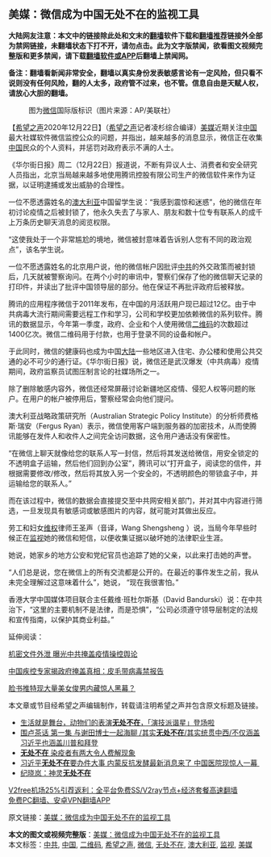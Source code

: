  <h2>美媒：微信成为中国无处不在的监视工具</h2> <p class="notice"><b>大陆网友注意：本文中的链接除此处和文末的<a href="https://github.com/bannedbook/fanqiang" >翻墙</a>软件下载和<a href="https://github.com/killgcd/justmysocks/blob/master/README.md">翻墙推荐</a>链接外全部为禁网链接，未翻墙状态下打不开，请勿点击。此为文字版禁闻，欲看图文视频完整版和更多禁闻，请下载<a href="https://github.com/bannedbook/fanqiang">翻墙软件或APP</a>后翻墙上禁闻网。</p><p>备注：翻墙看新闻非常安全，翻墙以真实身份发表敏感言论有一定风险，但只看不说则没有任何风险，翻的人太多，政府管不过来，也不管。信息自由是天赋人权，请放心大胆的翻墙。</b></p>  <div class="entry"> <figure><figcaption>图为<a href="https://www.bannedbook.org/bnews/tag/%e5%be%ae%e4%bf%a1/" class="st_tag internal_tag" rel="tag" title="标签 微信 下的日志">微信</a>国际版标识（图片来源：AP/美联社）</figcaption></figure> <p>【<span class='wp_keywordlink_affiliate'><a href="https://www.soundofhope.org" title="希望之声" target="_blank">希望之声</a></span>2020年12月22日】（<a href="https://www.bannedbook.org/bnews/tag/%e5%b8%8c%e6%9c%9b%e4%b9%8b%e5%a3%b0/" class="st_tag internal_tag" rel="tag" title="标签 希望之声 下的日志">希望之声</a>记者凌杉综合编译）<a href="https://www.bannedbook.org/bnews/tag/%e7%be%8e%e5%aa%92/" class="st_tag internal_tag" rel="tag" title="标签 美媒 下的日志">美媒</a>近期关注<span class='wp_keywordlink_affiliate'><a href="https://www.bannedbook.org/" title="中国" target="_blank">中国</a></span>最大社媒软件微信监控公众的问题，并指出，越来越多的消息显示，微信正在收集<a href="https://www.bannedbook.org/bnews/tag/%E4%B8%AD%E5%9B%BD/" class="st_tag internal_tag" rel="tag" title="标签 中国 下的日志">中国</a>民众的个人资料，并惩罚对政府表示不满的人士。</p> <p>《华尔街日报》周二（12月22日）报道说，不断有异议人士、消费者和安全研究人员指出，北京当局越来越多地使用腾讯控股有限公司生产的微信软件来作为证据，以证明逮捕或发出威胁的合理性。</p> <p>一位不愿透露姓名的<a href="https://www.bannedbook.org/bnews/tag/%e6%be%b3%e5%a4%a7%e5%88%a9%e4%ba%9a/" class="st_tag internal_tag" rel="tag" title="标签 澳大利亚 下的日志">澳大利亚</a>中国留学生说：“我感到震惊和迷惑”，他的微信在年初讨论疫情之后被封锁了，他永久失去了与家人、朋友和数十位专有联系人的成千上万条历史聊天消息的阅览权限。</p> <p>“这使我处于一个非常尴尬的境地，微信被封意味着告诉别人您有不同的政治观点”，该名学生说。</p> <p>一位不愿透露姓名的北京用户说，他的微信帐户因批评<a href="https://www.bannedbook.org/bnews/tag/%e4%b8%ad%e5%85%b1/" class="st_tag internal_tag" rel="tag" title="标签 中共 下的日志">中共</a>的外交政策而被封锁后，几天就被警察询问。在两个小时的审讯中，警察们保存了他的微信聊天记录的打印件，并读出了批评中国领导层的部分。他在保证不再批评政府后被释放。</p>  <p>腾讯的应用程序微信于2011年发布，在中国的月活跃用户现已超过12亿。由于中共病毒大流行期间需要远程工作和学习，公司和学校更加依赖微信的系列软件。腾讯的数据显示，今年第一季度，政府、企业和个人使用微信<a href="https://www.bannedbook.org/bnews/tag/%E4%BA%8C%E7%BB%B4%E7%A0%81/" class="st_tag internal_tag" rel="tag" title="标签 二维码 下的日志">二维码</a>的次数超过1400亿次。微信二维码用于付款，也用于登录不同的设备和帐户。</p> <p>于此同时，微信的健康码也成为中国<span class='wp_keywordlink_affiliate'><a href="https://www.bannedbook.org/" title="大陆" target="_blank">大陆</a></span>一些地区进入住宅、办公楼和使用公共交通的必不可少的通行证。《华尔街日报》说，微信还是武汉爆发（中共病毒）疫情期间，政府监察员试图压制言论的社媒场所之一。</p> <p>除了删除敏感内容外，微信还经常屏蔽讨论新疆地区疫情、侵犯人权等问题的账户。在用户的帐户被停用后，警察经常会向他们提问。</p> <p>澳大利亚战略政策研究所（Australian Strategic Policy Institute）的分析师费格斯·瑞安（Fergus Ryan）表示，微信使用客户端到服务器的加密技术，从而使腾讯能够在发件人和收件人之间完全访问数据，这令用户通话没有保密性。</p> <p>“在微信上聊天就像给您的联系人写一封信，然后将其发送给微信，用安全锁定的不透明盒子运输，然后他们回到办公室”，腾讯可以“打开盒子，阅读您的信件，并根据需要修改/修改，然后将其放入另一个安全的，不透明颜色的带锁盒子中，并运输给您的联系人。”</p>  <p>而在该过程中，微信的数据会直接提交至中共网安相关部门，并对其中内容进行筛选，一旦发现具有敏感词或敏感图片的内容，就可能对其做出反应。</p> <p>劳工和妇女<span class='wp_keywordlink_affiliate'><a href="https://www.bannedbook.org/bnews/weiquan/" title="维权" target="_blank">维权</a></span>律师王圣声（音译，Wang Shengsheng ）说，当局今年早些时候正在<a href="https://www.bannedbook.org/bnews/tag/%E7%9B%91%E8%A7%86/" class="st_tag internal_tag" rel="tag" title="标签 监视 下的日志">监视</a>她的微信和短信，以便收集证据以破坏她的法律职业生涯。</p> <p>她说，她家乡的地方公安和党纪官员也追踪了她的父亲，以此来打击她的声誉。</p> <p>“人们总是说，您在微信上的所有交流都是公开的。在最近的事件发生之前，我从未完全理解过这意味着什么”，她说， “现在我很害怕。”</p> <p>香港大学中国媒体项目联合主任戴维·班杜尔斯基（David Bandurski）说：在中共治下，“这里的主要机制不是法律，而是恐惧”，“公司必须遵守领导层制定的法规和宣传指南，以保护其商业利益。”</p>  <p>延伸阅读：</p> <p><a href="https://www.soundofhope.org/post/455482">机密文件外泄 曝光中共掩盖疫情操控舆论</a></p> <p><a data-ctorig="https://www.soundofhope.org/post/454813" data-cturl="https://www.google.com/url?client=internal-element-cse&amp;cx=007749283119516952101:0iwnfnkwnek&amp;q=https://www.soundofhope.org/post/454813&amp;sa=U&amp;ved=2ahUKEwjD4vHJgOPtAhXVpJ4KHYwGB9Y4ChAWMAB6BAgBEAI&amp;usg=AOvVaw2aUMSCGPCPvdp0AD80nsUc" href="https://www.soundofhope.org/post/454813" target="_blank">中国疾控专家揭政府掩盖真相：皮毛带病毒禁报告</a></p> <p><a data-ctorig="https://www.soundofhope.org/post/454177" data-cturl="https://www.google.com/url?client=internal-element-cse&amp;cx=007749283119516952101:0iwnfnkwnek&amp;q=https://www.soundofhope.org/post/454177&amp;sa=U&amp;ved=2ahUKEwjD4vHJgOPtAhXVpJ4KHYwGB9Y4ChAWMAR6BAgDEAI&amp;usg=AOvVaw3jx-LCfAQNMbfNWYioFwfG" href="https://www.soundofhope.org/post/454177" target="_blank">脸书推特现大量美女俊男内藏惊人黑幕？</a></p> <p>本文章或节目经希望之声编辑制作，转载请注明希望之声并包含原文标题及链接。</p>  <ul class='op-related-articles' title='相关阅读'> <li><a href='https://www.bannedbook.org/bnews/comments/20201123/1435643.html' target='_blank'>生活就是舞台，动物们的表演<b>无处不在</b>，「演技派谐星」登场啦</a></li> <li><a href='https://www.bannedbook.org/bnews/bannedvideo/20201024/1431820.html' target='_blank'>围卢茶话 第一集 与谢田博士一起海聊 /其实<b>无处不在</b>/其实统贯中西/不仅涵盖习近平也涵盖川普和拜登</a></li> <li><a href='https://www.bannedbook.org/bnews/bannedvideo/20201103/1425143.html' target='_blank'><b>无处不在</b> 染疫者有两大令人费解现象</a></li> <li><a href='https://www.bannedbook.org/bnews/cnnews/20200904/1390880.html' target='_blank'>习近平<b>无处不在</b>要办件大事 内蒙反抗发酵最新消息来了 中国医院现惊人一幕 </a></li> <li><a href='https://www.bannedbook.org/bnews/lifebaike/20200825/1385609.html' target='_blank'>纪晓岚：神灵<b>无处不在</b></a></li> </ul> <p class="texttj"> <a href="https://github.com/bannedbook/fanqiang/wiki/V2ray%E6%9C%BA%E5%9C%BA" target="_blank">V2free机场25%引荐返利：全平台免费SS/V2ray节点+经济套餐高速翻墙</a><br/> <a href="https://github.com/bannedbook/fanqiang/wiki/%E7%A6%81%E9%97%BB%E7%BD%91%E5%AE%89%E5%8D%93%E7%BF%BB%E5%A2%99%E6%96%B0%E9%97%BBAPP" target="_blank">免费PC翻墙、安卓VPN翻墙APP</a></p><p>原文链接：<a class="src_link"  href="https://www.soundofhope.org/post/456361" target="_blank">美媒：微信成为中国无处不在的监视工具</a></p><a name='sharetosocial'></a>       <div><b>本文的图文或视频完整版</b>：<a href='https://www.bannedbook.org/bnews/comments/20201223/1453306.html'>美媒：微信成为中国无处不在的监视工具</a></div>  </div><!--END ENTRY--> <div class="postfooter"> <div>本文标签：<a href="https://www.bannedbook.org/bnews/tag/%e4%b8%ad%e5%85%b1/" rel="tag">中共</a>, <a href="https://www.bannedbook.org/bnews/tag/%E4%B8%AD%E5%9B%BD/" rel="tag">中国</a>, <a href="https://www.bannedbook.org/bnews/tag/%E4%BA%8C%E7%BB%B4%E7%A0%81/" rel="tag">二维码</a>, <a href="https://www.bannedbook.org/bnews/tag/%e5%b8%8c%e6%9c%9b%e4%b9%8b%e5%a3%b0/" rel="tag">希望之声</a>, <a href="https://www.bannedbook.org/bnews/tag/%e5%be%ae%e4%bf%a1/" rel="tag">微信</a>, <a href="https://www.bannedbook.org/bnews/tag/%E6%97%A0%E5%A4%84%E4%B8%8D%E5%9C%A8/" rel="tag">无处不在</a>, <a href="https://www.bannedbook.org/bnews/tag/%e6%be%b3%e5%a4%a7%e5%88%a9%e4%ba%9a/" rel="tag">澳大利亚</a>, <a href="https://www.bannedbook.org/bnews/tag/%E7%9B%91%E8%A7%86/" rel="tag">监视</a>, <a href="https://www.bannedbook.org/bnews/tag/%e7%be%8e%e5%aa%92/" rel="tag">美媒</a></div>  </div><!--END POSTFOOTER--> 